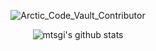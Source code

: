 <p align="center">
 <img src="https://img.shields.io/badge/Arctic_Code_Vault_Contributor-black?logo=github&style=for-the-badge" alt="Arctic_Code_Vault_Contributor" />
</p>

<p align="center">
 <img src="https://github-readme-stats.vercel.app/api?username=mtsgi&show_icons=true&bg_color=30,e96443,904e95&title_color=fff&text_color=fff&icon_color=fff" alt="mtsgi's github stats" />
</p>

<!--
**mtsgi/mtsgi** is a ✨ _special_ ✨ repository because its `README.md` (this file) appears on your GitHub profile.

Here are some ideas to get you started:

- 🔭 I’m currently working on ...
- 🌱 I’m currently learning ...
- 👯 I’m looking to collaborate on ...
- 🤔 I’m looking for help with ...
- 💬 Ask me about ...
- 📫 How to reach me: ...
- 😄 Pronouns: ...
- ⚡ Fun fact: ...
-->
